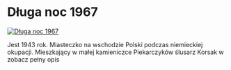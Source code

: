 Długa noc 1967 
=============
[![Długa noc 1967 ](http://vidos.pl/images/player.gif)](http://vidos.pl/dluga-noc-1967)

 Jest 1943 rok. Miasteczko na wschodzie Polski podczas niemieckiej okupacji. Mieszkający w małej kamieniczce Piekarczyków ślusarz Korsak w zobacz pełny opis
